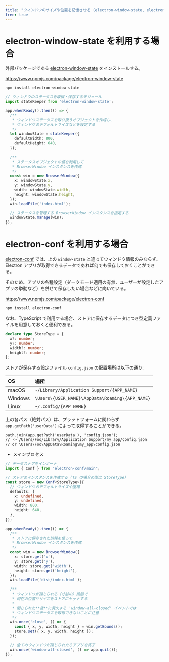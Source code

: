 ```yaml
---
title: "ウィンドウのサイズや位置を記憶させる (electron-window-state, electron-conf)"
free: true
---
```


# electron-window-state を利用する場合

外部パッケージである [electron-window-state](https://www.npmjs.com/package/electron-window-state) をインストールする。

https://www.npmjs.com/package/electron-window-state

```sh
npm install electron-window-state
```

```ts:src/main.ts
// ウィンドウのステータスを取得・保存するモジュール
import stateKeeper from 'electron-window-state';

app.whenReady().then(() => {
  /**
   * ウィンドウステータスを取り扱うオブジェクトを作成し、
   * ウィンドウのデフォルトサイズなどを設定する
   */
  let windowState = stateKeeper({
    defaultWidth: 800,
    defaultHeight: 640,
  });

  /**
   * ステータスオブジェクトの値を利用して
   * BrowserWindow インスタンスを作成
   */
  const win = new BrowserWindow({
    x: windowState.x,
    y: windowState.y,
    width: windowState.width,
    height: windowState.height,
  });
  win.loadFile('index.html');

  // ステータスを管理する BrowserWindow インスタンスを指定する
  windowState.manage(win);
});
```

# electron-conf を利用する場合

[electron-conf](https://www.npmjs.com/package/electron-conf) では、上の `window-state` と違ってウィンドウ情報のみならず、Electron アプリが取得できるデータであれば何でも保存しておくことができる。

そのため、アプリの各種設定（ダークモード適用の有無、ユーザーが設定したアプリの挙動など）を併せて保存したい場合などに向いている。

https://www.npmjs.com/package/electron-conf

```sh
npm install electron-conf
```

なお、TypeScript で利用する場合、ストアに保存するデータにつき型定義ファイルを用意しておくと便利である。

```ts:src/@types/StoreType.d.ts
declare type StoreType = {
  x?: number;
  y?: number;
  width?: number;
  height?: number;
};
```

ストアが保存する設定ファイル `config.json` の配置場所は以下の通り:

| OS      | 場所                                            |
| :------ | :---------------------------------------------- |
| macOS   | `~/Library/Application Support/{APP_NAME}`      |
| Windows | `\Users\{USER_NAME}\AppData\Roaming\{APP_NAME}` |
| Linux   | `~/.config/{APP_NAME}`                          |

上の各パス（絶対パス）は、プラットフォームに関わらず `app.getPath('userData')` によって取得することができる。

```js:JavaScript
path.join(app.getPath('userData'), 'config.json');
// -> /Users/Foo/Library/Application Support/my_app/config.json
// or \Users\Foo\AppData\Roaming\my_app\config.json
```

- メインプロセス

```ts:src/main.ts
// データストアをインポート
import { Conf } from "electron-conf/main";

// ストアのインスタンスを作成する (TS の場合の型は StoreType)
const store = new Conf<StoreType>({
  // ウィンドウのデフォルトサイズや座標
  defaults: {
    x: undefined,
    y: undefined,
    width: 800,
    height: 640,
  },
});

app.whenReady().then(() => {
  /**
   * ストアに保存された情報を使って
   * BrowserWindow インスタンスを作成
   */
  const win = new BrowserWindow({
    x: store.get('x'),
    y: store.get('y'),
    width: store.get('width'),
    height: store.get('height'),
  });
  win.loadFile('dist/index.html');

  /**
   * ウィンドウが閉じられる（寸前の）段階で
   * 現在の位置やサイズをストアにセットする
   *
   * 閉じられた**後**に発火する 'window-all-closed' イベントでは
   * ウィンドウステータスを取得できないことに注意
   */
  win.once('close', () => {
    const { x, y, width, height } = win.getBounds();
    store.set({ x, y, width, height });
  });

  // 全てのウィンドウが閉じられたらアプリを終了
  win.once('window-all-closed', () => app.quit());
});
```
